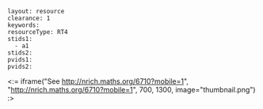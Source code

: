 ````
layout: resource
clearance: 1
keywords:
resourceType: RT4
stids1: 
  - a1
stids2:
pvids1:
pvids2:

````

<:= iframe("See http://nrich.maths.org/6710?mobile=1", "http://nrich.maths.org/6710?mobile=1", 700, 1300, image="thumbnail.png") :>


